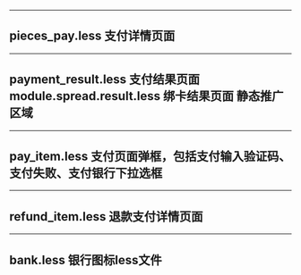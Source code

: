 ------------------------
pieces_pay.less
  支付详情页面
------------------------


------------------------
payment_result.less
  支付结果页面
module.spread.result.less
  绑卡结果页面 静态推广区域
------------------------


------------------------
pay_item.less
  支付页面弹框，包括支付输入验证码、支付失败、支付银行下拉选框
------------------------


------------------------
refund_item.less
  退款支付详情页面
------------------------


------------------------
bank.less
  银行图标less文件
------------------------



